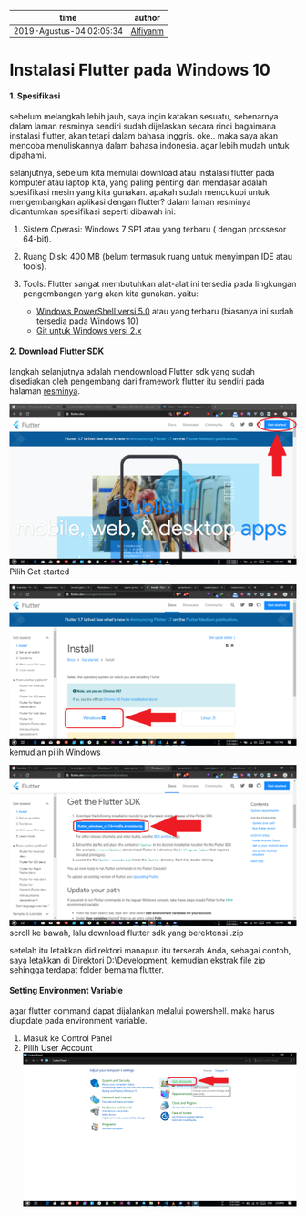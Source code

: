 time | author
-|-
2019-Agustus-04 02:05:34 | [Alfiyanm](https://github.com/Alfiyanm)

# Instalasi Flutter pada Windows 10

#### 1. Spesifikasi

sebelum melangkah lebih jauh, saya ingin katakan sesuatu, sebenarnya dalam laman resminya sendiri sudah dijelaskan secara rinci bagaimana instalasi flutter, akan tetapi dalam bahasa inggris. oke.. maka saya akan mencoba menuliskannya dalam bahasa indonesia. agar lebih mudah untuk dipahami.

selanjutnya, sebelum kita memulai download atau instalasi flutter pada komputer atau laptop kita, yang paling penting dan mendasar adalah spesifikasi mesin yang kita gunakan. apakah sudah mencukupi untuk mengembangkan aplikasi dengan flutter? dalam laman resminya dicantumkan spesifikasi seperti dibawah ini:

1. Sistem Operasi: Windows 7 SP1 atau yang terbaru ( dengan prossesor 64-bit).
2. Ruang Disk: 400 MB (belum termasuk ruang untuk menyimpan IDE atau tools).

3. Tools: Flutter sangat membutuhkan alat-alat ini tersedia pada lingkungan pengembangan yang akan kita gunakan. yaitu:
    * [Windows PowerShell versi 5.0](https://docs.microsoft.com/en-us/powershell/scripting/install/installing-windows-powershell?view=powershell-6) atau yang terbaru (biasanya ini sudah tersedia pada Windows 10)
    * [Git untuk Windows versi 2.x](https://git-scm.com/download/win)


#### 2. Download Flutter SDK

langkah selanjutnya adalah mendownload Flutter sdk yang sudah disediakan oleh pengembang dari framework flutter itu sendiri pada halaman [resminya](https://flutter.dev/).

![Pilih Get started](https://raw.githubusercontent.com/Alfiyanm/mnote/master/flutter/src/common/images/getstarted.png "pilih Get started")Pilih Get started

![Pilih Windows](https://raw.githubusercontent.com/Alfiyanm/mnote/master/flutter/src/common/images/pilih-windows.png "pilih Windows")kemudian pilih Windows

![Download Flutter SDK](https://raw.githubusercontent.com/Alfiyanm/mnote/master/flutter/src/common/images/download-flutter-sdk.png "Download Flutter SDK")scroll ke bawah, lalu download flutter sdk yang berektensi .zip

setelah itu letakkan didirektori manapun itu terserah Anda, sebagai contoh, saya letakkan di Direktori D:\Development, kemudian ekstrak file zip sehingga terdapat folder bernama flutter.

#### Setting Environment Variable

agar flutter command dapat dijalankan melalui powershell. maka harus diupdate pada environment variable. 

1. Masuk ke Control Panel
2. Pilih User Account
![Pilih User Account](https://raw.githubusercontent.com/Alfiyanm/mnote/master/flutter/src/common/images/user-account.png "pilih User Account")